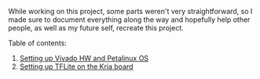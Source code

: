 While working on this project, some parts weren't very straightforward, so I made sure to document everything along the way and hopefully help other people, as well as my future self, recreate this project.

Table of contents:
1. [Setting up Vivado HW and Petalinux OS](https://github.com/jona1115/cats_dogs_acceleration/blob/main/documentations/vivadoTRD_and_Petalinux/README.md)
2. [Setting up TFLite on the Kria board](https://github.com/jona1115/cats_dogs_acceleration/blob/main/documentations/tflite_on_kria/README.md)
